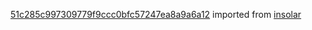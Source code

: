 [51c285c997309779f9ccc0bfc57247ea8a9a6a12](https://github.com/insolar/insolar/commit/51c285c997309779f9ccc0bfc57247ea8a9a6a12) imported from [insolar](https://github.com/insolar/insolar)
